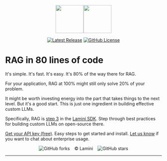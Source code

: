 <div align="center">
<img src="https://avatars.githubusercontent.com/u/130713213?s=200&v=4" width="90"><img src="https://huggingface.co/lamini/instruct-peft-tuned-12b/resolve/main/Lamini_logo.png?max-height=90" height="90">
</div>
<div align="center">

[![Latest Release](https://img.shields.io/badge/Latest%20Version-1.1.3-blue?logo=github)](https://github.com/lamini-ai/simple-rag/commits/main)
[![GitHub License](https://img.shields.io/github/license/lamini-ai/simple-rag)](https://github.com/lamini-ai/simple-rag/blob/main/LICENSE)</div>


# RAG in 80 lines of code

It's simple. It's fast. It's easy. It's 80% of the way there for RAG.

For your application, RAG at 100% might still only solve 20% of your problem. 

It might be worth investing energy into the part that takes things to the next level.
But it's a good start. This is just one ingredient in building effective custom LLMs.

Specifically, RAG is [step 3](https://github.com/lamini-ai/lamini-sdk/tree/main/03_RAG) in the [Lamini SDK](https://github.com/lamini-ai/lamini-sdk/tree/main). Step through best practices for building custom LLMs on open-source there.

[Get your API key (free)](https://app.lamini.ai/). Easy steps to get started and install. [Let us know](https://www.lamini.ai/contact) if you want to chat about enterprise usage.

</div>
<div align="center">

![GitHub forks](https://img.shields.io/github/forks/lamini-ai/simple-rag) &ensp; © Lamini &ensp; ![GitHub stars](https://img.shields.io/github/stars/lamini-ai/simple-rag) 

</div>

--------
